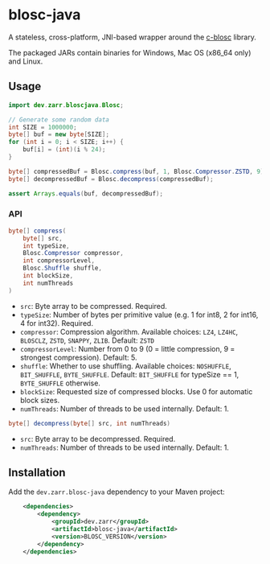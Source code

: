 # blosc-java

A stateless, cross-platform, JNI-based wrapper around the [c-blosc](https://github.com/Blosc/c-blosc) library.

The packaged JARs contain binaries for Windows, Mac OS (x86_64 only) and Linux.

## Usage
```java
import dev.zarr.bloscjava.Blosc;

// Generate some random data
int SIZE = 1000000;
byte[] buf = new byte[SIZE];
for (int i = 0; i < SIZE; i++) {
    buf[i] = (int)(i % 24);
}

byte[] compressedBuf = Blosc.compress(buf, 1, Blosc.Compressor.ZSTD, 9);
byte[] decompressedBuf = Blosc.decompress(compressedBuf);

assert Arrays.equals(buf, decompressedBuf);
```

### API
```java
byte[] compress(
    byte[] src, 
    int typeSize, 
    Blosc.Compressor compressor, 
    int compressorLevel, 
    Blosc.Shuffle shuffle, 
    int blockSize,
    int numThreads
)
```

- `src`: Byte array to be compressed. Required.
- `typeSize`: Number of bytes per primitive value (e.g. 1 for int8, 2 for int16, 4 for int32). Required.
- `compressor`: Compression algorithm. Available choices: `LZ4`, `LZ4HC`, `BLOSCLZ`, `ZSTD`, `SNAPPY`, `ZLIB`. 
  Default: `ZSTD`
- `compressorLevel`: Number from 0 to 9 (0 = little compression, 9 = strongest compression). Default: 5.
- `shuffle`: Whether to use shuffling. Available choices: `NOSHUFFLE`, `BIT_SHUFFLE`, `BYTE_SHUFFLE`. Default: 
  `BIT_SHUFFLE` for typeSize == 1, `BYTE_SHUFFLE` otherwise.
- `blockSize`: Requested size of compressed blocks. Use 0 for automatic block sizes.
- `numThreads`: Number of threads to be used internally. Default: 1.

```java
byte[] decompress(byte[] src, int numThreads)
```

- `src`: Byte array to be decompressed. Required.
- `numThreads`: Number of threads to be used internally. Default: 1.

## Installation

Add the `dev.zarr.blosc-java` dependency to your Maven project:

```xml
    <dependencies>
        <dependency>
            <groupId>dev.zarr</groupId>
            <artifactId>blosc-java</artifactId>
            <version>BLOSC_VERSION</version>
        </dependency>
    </dependencies>
```